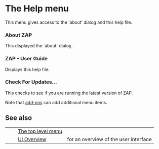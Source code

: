 # The Help menu #

This menu gives access to the 'about' dialog and this help file.

### About ZAP ###

This displayed the 'about' dialog.

### ZAP - User Guide ###

Displays this help file.

### Check For Updates... ###

This checks to see if you are running the latest version of ZAP.

Note that [add-ons][] can add additional menu items.

## See also ##

<table> 
 <tbody>
  <tr>
   <td>&nbsp;&nbsp;&nbsp;&nbsp;</td>
   <td> <a href="HelpUiTlmenuTlmenu" rel="nofollow">The top level menu</a></td>
   <td></td>
  </tr> 
  <tr>
   <td>&nbsp;&nbsp;&nbsp;&nbsp;</td>
   <td> <a href="HelpUiOverview" rel="nofollow">UI Overview</a></td>
   <td>for an overview of the user interface</td>
  </tr> 
 </tbody>
</table>


[add-ons]: HelpStartConceptsAddons